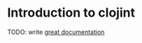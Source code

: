 # Introduction to clojint

TODO: write [great documentation](http://jacobian.org/writing/what-to-write/)
